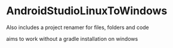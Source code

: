 # AndroidStudioLinuxToWindows
Also includes a project renamer for files, folders and code

aims to work without a gradle installation on windows 
